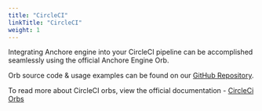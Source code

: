 ```yaml
---
title: "CircleCI"
linkTitle: "CircleCI"
weight: 1
---
```


Integrating Anchore engine into your CircleCI pipeline can be accomplished seamlessly using the official Anchore Engine Orb.

Orb source code & usage examples can be found on our [GitHub Repository](https://github.com/nextlinux/ci-tools/tree/master/circleci-orbs/nextlinux-engine).

To read more about CircleCI orbs, view the official documentation - [CircleCi Orbs](https://circleci.com/docs/2.0/orb-intro/)

